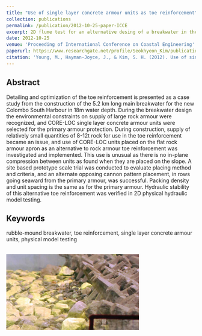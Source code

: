 ```yaml
---
title: "Use of single layer concrete armour units as toe reinforcement"
collection: publications
permalink: /publication/2012-10-25-paper-ICCE
excerpt: 2D flume test for an alternative desing of a breakwater in the Colombo Port Expansion Project
date: 2012-10-25
venue: 'Proceeding of International Conference on Coastal Engineering'
paperurl: https://www.researchgate.net/profile/Seokhyeon_Kim/publication/273144005_USE_OF_SINGLE_LAYER_CONCRETE_ARMOUR_UNITS_AS_TOE_REINFORCEMENT/links/54fa2f220cf2040df21b1d2b.pdf
citation: 'Young, M., Hayman-Joyce, J., & Kim, S. H. (2012). Use of single layer concrete armour units as toe reinforcement. <i>In Proceeding of International Conference on Coastal Engineering</i> (pp. 48-59).'
---
```

## Abstract
Detailing and optimization of the toe reinforcement is presented as a case study from the construction of the 5.2 km long main breakwater for the new Colombo South Harbour in 18m water depth. During the breakwater design the environmental constraints on supply of large rock armour were recognized, and CORE-LOC single layer concrete armour units were selected for the primary armour protection. During construction, supply of relatively small quantities of 8-12t rock for use in the toe reinforcement became an issue, and use of CORE-LOC units placed on the flat rock armour apron as an alternative to rock armour toe reinforcement was investigated and implemented. This use is unusual as there is no in-plane compression between units as found when they are placed on the slope. A site based prototype scale trial was conducted to evaluate placing method and criteria, and an alternate opposing cannon pattern placement, in rows going seaward from the primary armour, was successful. Packing density and unit spacing is the same as for the primary armour. Hydraulic stability of this alternative toe reinforcement was verified in 2D physical hydraulic model testing.
## Keywords
rubble-mound breakwater, toe reinforcement, single layer concrete armour units, physical model testing

<br/><img src='/images/2012_ICCE_Colombo.png' width="70%" height="70%">
